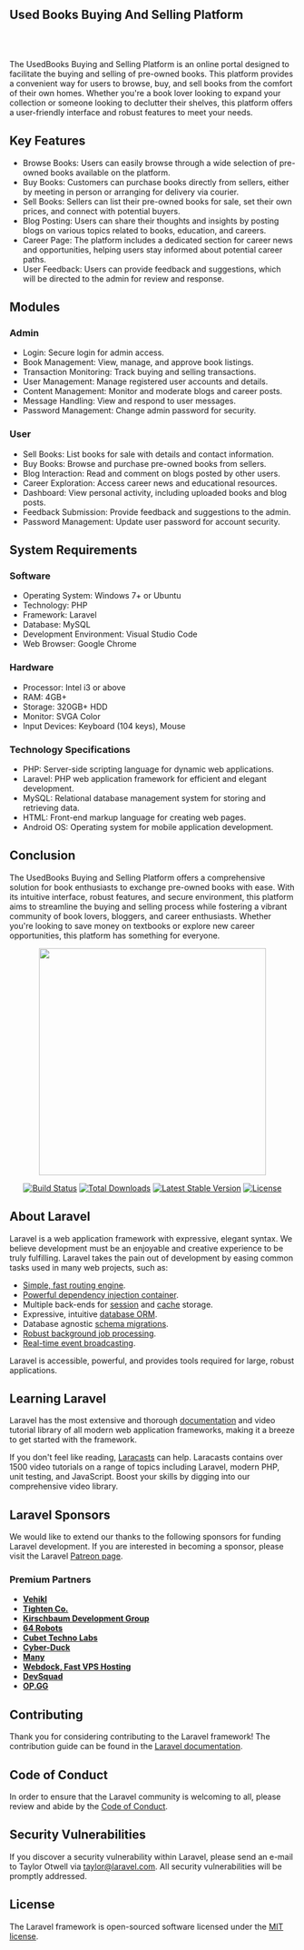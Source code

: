 ## Used Books Buying And Selling Platform
<br><br>
<p>The UsedBooks Buying and Selling Platform is an online portal designed to facilitate the buying and selling of pre-owned books. This platform provides a convenient way for users to browse, buy, and sell books from the comfort of their own homes. Whether you're a book lover looking to expand your collection or someone looking to declutter their shelves, this platform offers a user-friendly interface and robust features to meet your needs.</p>

<h2>Key Features</h2>
<ul>
    <li>Browse Books: Users can easily browse through a wide selection of pre-owned books available on the platform.</li>
    <li>Buy Books: Customers can purchase books directly from sellers, either by meeting in person or arranging for delivery via courier.</li>
    <li>Sell Books: Sellers can list their pre-owned books for sale, set their own prices, and connect with potential buyers.</li>
    <li>Blog Posting: Users can share their thoughts and insights by posting blogs on various topics related to books, education, and careers.</li>
    <li>Career Page: The platform includes a dedicated section for career news and opportunities, helping users stay informed about potential career paths.</li>
    <li>User Feedback: Users can provide feedback and suggestions, which will be directed to the admin for review and response.</li>
</ul>

<h2>Modules</h2>
<h3>Admin</h3>
<ul>
    <li>Login: Secure login for admin access.</li>
    <li>Book Management: View, manage, and approve book listings.</li>
    <li>Transaction Monitoring: Track buying and selling transactions.</li>
    <li>User Management: Manage registered user accounts and details.</li>
    <li>Content Management: Monitor and moderate blogs and career posts.</li>
    <li>Message Handling: View and respond to user messages.</li>
    <li>Password Management: Change admin password for security.</li>
</ul>

<h3>User</h3>
<ul>
    <li>Sell Books: List books for sale with details and contact information.</li>
    <li>Buy Books: Browse and purchase pre-owned books from sellers.</li>
    <li>Blog Interaction: Read and comment on blogs posted by other users.</li>
    <li>Career Exploration: Access career news and educational resources.</li>
    <li>Dashboard: View personal activity, including uploaded books and blog posts.</li>
    <li>Feedback Submission: Provide feedback and suggestions to the admin.</li>
    <li>Password Management: Update user password for account security.</li>
</ul>

<h2>System Requirements</h2>
<h3>Software</h3>
<ul>
    <li>Operating System: Windows 7+ or Ubuntu</li>
    <li>Technology: PHP</li>
    <li>Framework: Laravel</li>
    <li>Database: MySQL</li>
    <li>Development Environment: Visual Studio Code</li>
    <li>Web Browser: Google Chrome</li>
</ul>

<h3>Hardware</h3>
<ul>
    <li>Processor: Intel i3 or above</li>
    <li>RAM: 4GB+</li>
    <li>Storage: 320GB+ HDD</li>
    <li>Monitor: SVGA Color</li>
    <li>Input Devices: Keyboard (104 keys), Mouse</li>
</ul>

<h3>Technology Specifications</h3>
<ul>
    <li>PHP: Server-side scripting language for dynamic web applications.</li>
    <li>Laravel: PHP web application framework for efficient and elegant development.</li>
    <li>MySQL: Relational database management system for storing and retrieving data.</li>
    <li>HTML: Front-end markup language for creating web pages.</li>
    <li>Android OS: Operating system for mobile application development.</li>
</ul>

<h2>Conclusion</h2>
<p>The UsedBooks Buying and Selling Platform offers a comprehensive solution for book enthusiasts to exchange pre-owned books with ease. With its intuitive interface, robust features, and secure environment, this platform aims to streamline the buying and selling process while fostering a vibrant community of book lovers, bloggers, and career enthusiasts. Whether you're looking to save money on textbooks or explore new career opportunities, this platform has something for everyone.</p>


<p align="center"><a href="https://laravel.com" target="_blank"><img src="https://raw.githubusercontent.com/laravel/art/master/logo-lockup/5%20SVG/2%20CMYK/1%20Full%20Color/laravel-logolockup-cmyk-red.svg" width="400"></a></p>

<p align="center">
<a href="https://travis-ci.org/laravel/framework"><img src="https://travis-ci.org/laravel/framework.svg" alt="Build Status"></a>
<a href="https://packagist.org/packages/laravel/framework"><img src="https://poser.pugx.org/laravel/framework/d/total.svg" alt="Total Downloads"></a>
<a href="https://packagist.org/packages/laravel/framework"><img src="https://poser.pugx.org/laravel/framework/v/stable.svg" alt="Latest Stable Version"></a>
<a href="https://packagist.org/packages/laravel/framework"><img src="https://poser.pugx.org/laravel/framework/license.svg" alt="License"></a>
</p>

## About Laravel

Laravel is a web application framework with expressive, elegant syntax. We believe development must be an enjoyable and creative experience to be truly fulfilling. Laravel takes the pain out of development by easing common tasks used in many web projects, such as:

- [Simple, fast routing engine](https://laravel.com/docs/routing).
- [Powerful dependency injection container](https://laravel.com/docs/container).
- Multiple back-ends for [session](https://laravel.com/docs/session) and [cache](https://laravel.com/docs/cache) storage.
- Expressive, intuitive [database ORM](https://laravel.com/docs/eloquent).
- Database agnostic [schema migrations](https://laravel.com/docs/migrations).
- [Robust background job processing](https://laravel.com/docs/queues).
- [Real-time event broadcasting](https://laravel.com/docs/broadcasting).

Laravel is accessible, powerful, and provides tools required for large, robust applications.

## Learning Laravel

Laravel has the most extensive and thorough [documentation](https://laravel.com/docs) and video tutorial library of all modern web application frameworks, making it a breeze to get started with the framework.

If you don't feel like reading, [Laracasts](https://laracasts.com) can help. Laracasts contains over 1500 video tutorials on a range of topics including Laravel, modern PHP, unit testing, and JavaScript. Boost your skills by digging into our comprehensive video library.

## Laravel Sponsors

We would like to extend our thanks to the following sponsors for funding Laravel development. If you are interested in becoming a sponsor, please visit the Laravel [Patreon page](https://patreon.com/taylorotwell).

### Premium Partners

- **[Vehikl](https://vehikl.com/)**
- **[Tighten Co.](https://tighten.co)**
- **[Kirschbaum Development Group](https://kirschbaumdevelopment.com)**
- **[64 Robots](https://64robots.com)**
- **[Cubet Techno Labs](https://cubettech.com)**
- **[Cyber-Duck](https://cyber-duck.co.uk)**
- **[Many](https://www.many.co.uk)**
- **[Webdock, Fast VPS Hosting](https://www.webdock.io/en)**
- **[DevSquad](https://devsquad.com)**
- **[OP.GG](https://op.gg)**

## Contributing

Thank you for considering contributing to the Laravel framework! The contribution guide can be found in the [Laravel documentation](https://laravel.com/docs/contributions).

## Code of Conduct

In order to ensure that the Laravel community is welcoming to all, please review and abide by the [Code of Conduct](https://laravel.com/docs/contributions#code-of-conduct).

## Security Vulnerabilities

If you discover a security vulnerability within Laravel, please send an e-mail to Taylor Otwell via [taylor@laravel.com](mailto:taylor@laravel.com). All security vulnerabilities will be promptly addressed.

## License

The Laravel framework is open-sourced software licensed under the [MIT license](https://opensource.org/licenses/MIT).
